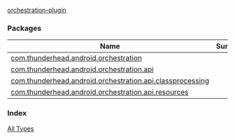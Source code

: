[orchestration-plugin](./index.md)

### Packages

| Name | Summary |
|---|---|
| [com.thunderhead.android.orchestration](com.thunderhead.android.orchestration/index.md) |  |
| [com.thunderhead.android.orchestration.api](com.thunderhead.android.orchestration.api/index.md) |  |
| [com.thunderhead.android.orchestration.api.classprocessing](com.thunderhead.android.orchestration.api.classprocessing/index.md) |  |
| [com.thunderhead.android.orchestration.api.resources](com.thunderhead.android.orchestration.api.resources/index.md) |  |

### Index

[All Types](alltypes/index.md)